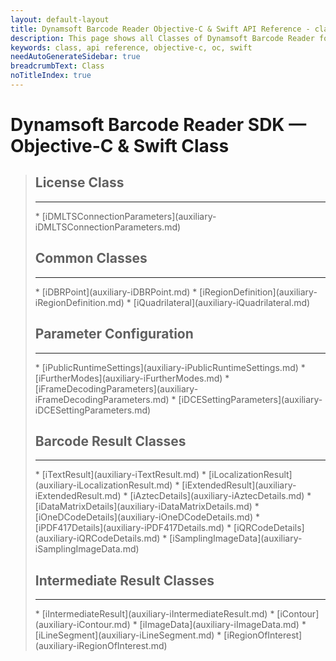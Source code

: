 ```yaml
---
layout: default-layout
title: Dynamsoft Barcode Reader Objective-C & Swift API Reference - class
description: This page shows all Classes of Dynamsoft Barcode Reader for iOS SDK.
keywords: class, api reference, objective-c, oc, swift
needAutoGenerateSidebar: true
breadcrumbText: Class
noTitleIndex: true
---
```


# Dynamsoft Barcode Reader SDK — Objective-C & Swift Class

<div class="doc-card-prefix doc-card-list-prefix"></div>

> ## License Class
> <hr>
> * [iDMLTSConnectionParameters](auxiliary-iDMLTSConnectionParameters.md)
>
> ## Common Classes
> <hr>
> * [iDBRPoint](auxiliary-iDBRPoint.md)
> * [iRegionDefinition](auxiliary-iRegionDefinition.md)
> * [iQuadrilateral](auxiliary-iQuadrilateral.md)
>
> ## Parameter Configuration
> <hr>
> * [iPublicRuntimeSettings](auxiliary-iPublicRuntimeSettings.md)
> * [iFurtherModes](auxiliary-iFurtherModes.md)
> * [iFrameDecodingParameters](auxiliary-iFrameDecodingParameters.md)
> * [iDCESettingParameters](auxiliary-iDCESettingParameters.md)
>
> ## Barcode Result Classes
> <hr>
> * [iTextResult](auxiliary-iTextResult.md)
> * [iLocalizationResult](auxiliary-iLocalizationResult.md)
> * [iExtendedResult](auxiliary-iExtendedResult.md)
> * [iAztecDetails](auxiliary-iAztecDetails.md)
> * [iDataMatrixDetails](auxiliary-iDataMatrixDetails.md)
> * [iOneDCodeDetails](auxiliary-iOneDCodeDetails.md)
> * [iPDF417Details](auxiliary-iPDF417Details.md)
> * [iQRCodeDetails](auxiliary-iQRCodeDetails.md)
> * [iSamplingImageData](auxiliary-iSamplingImageData.md)
>
> ## Intermediate Result Classes
> <hr>
> * [iIntermediateResult](auxiliary-iIntermediateResult.md)
> * [iContour](auxiliary-iContour.md)
> * [iImageData](auxiliary-iImageData.md)
> * [iLineSegment](auxiliary-iLineSegment.md)
> * [iRegionOfInterest](auxiliary-iRegionOfInterest.md)
